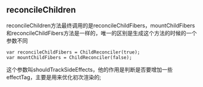 ## reconcileChildren

reconcileChildren方法最终调用的是reconcileChildFibers，mountChildFibers和reconcileChildFibers方法是一样的，唯一的区别是生成这个方法的时候的一个参数不同

```
var reconcileChildFibers = ChildReconciler(true);
var mountChildFibers = ChildReconciler(false);
```

这个参数叫shouldTrackSideEffects，他的作用是判断是否要增加一些effectTag，主要是用来优化初次渲染的;



